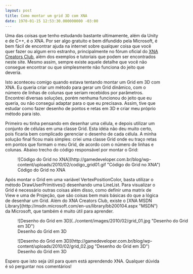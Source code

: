```yaml
---
layout: post
title: Como montar um grid 3D com XNA
date: 1970-01-15 12:53:30.000000000 -03:00
---
```


Uma das coisas que tenho estudando bastante ultimamente, além da Unity e de C++, é o XNA. Por ser algo gratuito e bem difundido pela Microsoft, é bem fácil de encontrar ajuda na internet sobre qualquer coisa que você quer fazer ou algum erro estranho, principalmente no fórum oficial do [XNA Creators Club](http://forums.xna.com/forums/ "XNA Creators Club"), além dos exemplos e tutoriais que podem ser encontrados neste site. Mesmo assim, sempre existe aquele detalhe que você não consegue encontrar ou que simplesmente não funciona do jeito que deveria.

Isto aconteceu comigo quando estava tentando montar um Grid em 3D com XNA. Eu queria criar um método para gerar um Grid dinâmico, com o número de linhas de colunas que seriam recebidos por parâmetros. Encontrei diversas soluções, porém nenhuma funcionou do jeito que eu queria, ou não consegui adaptar para o que eu precisava. Assim, tive que estudar como fazer desenho de pontos e retas em 3D e criar meu próprio método para isto.

Primeiro eu tinha pensando em desenhar uma célula, e depois utilizar um conjunto de células em uma classe Grid. Esta idéia não deu muito certo, pois ficaria bem complicado gerenciar o desenho de cada célula. A minha solução final ficou mais simples: criei uma classe Grid onde eu traço retas em pontos que formam o meu Grid, de acordo com o número de linhas e colunas. Abaixo trecho do código responsável por montar o Grid:

<figure class="wp-caption aligncenter" id="attachment_391" style="width: 521px">![Código do Grid no XNA](http://gamedeveloper.com.br/blog/wp-content/uploads/2010/02/codigo_grid01.gif "Código do Grid no XNA")<figcaption class="wp-caption-text">Código do Grid no XNA</figcaption></figure>Após montar o Grid em uma variável VertexPositionColor, basta utilizar o método DrawUserPrimitives() desenhando uma LineList. Para visualizar o Grid é necessário outras coisas além disso, como definir uma matrix de View e uma de Projeção, que são coisas bem mais básicas do que a lógica de desenhar um Grid. Além do XNA Creators Club, existe o [XNA MSDN Library](http://msdn.microsoft.com/en-us/library/bb200104.aspx "MSDN") da Microsoft, que também é muito útil para aprender.

<figure class="wp-caption aligncenter" id="attachment_392" style="width: 564px">![Desenho do Grid em 3D](../content/images/2010/02/grid_01.jpg "Desenho do Grid em 3D")<figcaption class="wp-caption-text">Desenho do Grid em 3D</figcaption></figure><figure class="wp-caption aligncenter" id="attachment_393" style="width: 564px">![Desenho do Grid em 3D](http://gamedeveloper.com.br/blog/wp-content/uploads/2010/02/grid_02.jpg "Desenho do Grid em 3D")<figcaption class="wp-caption-text">Desenho do Grid em 3D</figcaption></figure>Espero que isto seja útil para quem está aprendendo XNA. Qualquer dúvida é só perguntar nos comentários!



